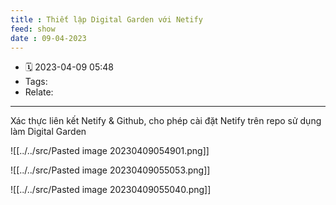```yaml
---
title : Thiết lập Digital Garden với Netify
feed: show
date : 09-04-2023
---
```

- 🗓 2023-04-09 05:48
- Tags:
- Relate:
___

Xác thực liên kết Netify & Github, cho phép cài đặt Netify trên repo sử dụng làm Digital Garden

![[../../src/Pasted image 20230409054901.png]]

![[../../src/Pasted image 20230409055053.png]]

![[../../src/Pasted image 20230409055040.png]]